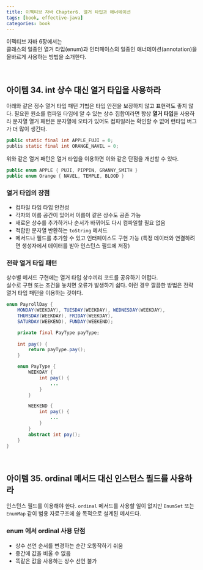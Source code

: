 ```yaml
---
title: 이펙티브 자바 Chapter6. 열거 타입과 애너테이션
tags: [book, effective-java]
categories: book
---
```



이펙티브 자바 6장에서는  
클래스의 일종인 열거 타입(enum)과 인터페이스의 일종인 애너테이션(annotation)을 올바르게 사용하는 방법을 소개한다.   

<!--more-->

<br/>

## 아이템 34. int 상수 대신 열거 타입을 사용하라

아래와 같은 정수 열거 타입 패턴 기법은 타입 안전을 보장하지 않고 표현력도 좋지 않다.
필요한 원소를 컴파일 타임에 알 수 있는 상수 집합이라면 항상 **열거 타입**을 사용하라
문자열 열거 패턴은 문자열에 오타가 있어도 컴파일러는 확인할 수 없어 런타임 버그가 더 많이 생긴다.

```java
public static final int APPLE_FUJI = 0;
publis static final int ORANGE_NAVEL = 0;
```

위와 같은 열거 패턴은 열거 타입을 이용하면 이와 같은 단점을 개선할 수 있다.
```java 
public enum APPLE { PUJI, PIPPIN, GRANNY_SMITH }
public enum Orange { NAVEL, TEMPLE, BLOOD }
``` 

### 열거 타입의 장점
- 컴파일 타임 타입 안전성
- 각자의 이름 공간이 있어서 이름이 같은 상수도 공존 가능
- 새로운 상수를 추가하거나 순서가 바뀌어도 다시 컴파일할 필요 없음
- 적합한 문자열 반환하는 `toString` 메서드 
- 메서드나 필드를 추가할 수 있고 인터페이스도 구현 가능 (특정 데이터와 연결하려면 생성자에서 데이터를 받아 인스턴스 필드에 저장)


### 전략 열거 타입 패턴

상수별 메서드 구현에는 열거 타입 상수끼리 코드를 공유하기 어렵다.  
실수로 구현 또는 조건을 놓치면 오류가 발생하기 쉽다.
이런 경우 깔끔한 방법은 전략 열거 타입 패턴을 이용하는 것이다.

```java
enum PayrollDay {
    MONDAY(WEEKDAY), TUESDAY(WEEKDAY), WEDNESDAY(WEEKDAY),
    THURSDAY(WEEKDAY), FRIDAY(WEEKDAY),
    SATURDAY(WEEKEND), FUNDAY(WEEKEND);

    private final PayType payType;
    
    int pay() {
        return payType.pay();
    }

    enum PayType {
        WEEKDAY {
            int pay() {
                ...
            } 
        }

        WEEKEND {
            int pay() {
                ...
            } 
        }
        abstract int pay();
    } 
}
``` 


<br/>

## 아이템 35. ordinal 메서드 대신 인스턴스 필드를 사용하라

인스턴스 필드를 이용해야 한다.
`ordinal` 메서드를 사용할 일이 없지만 `EnumSet` 또는 `EnumMap` 같이 범용 자료구조에 쓸 목적으로 설계된 메서드다. 

### enum 에서 ordinal 사용 단점
- 상수 선언 순서를 변경하는 순간 오동작하기 쉬움
- 중간에 값을 비울 수 없음
- 똑같은 값을 사용하는 상수 선언 불가

